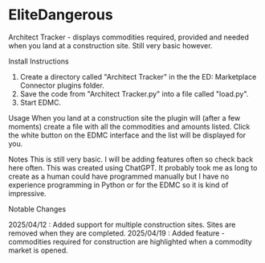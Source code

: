 # EliteDangerous

Architect Tracker - displays commodities required, provided and needed when you land at a construction site. Still very basic however.

Install Instructions
1. Create a directory called "Architect Tracker" in the the ED: Marketplace Connector plugins folder.
2. Save the code from "Architect Tracker.py" into a file called "load.py".
3. Start EDMC.

Usage
When you land at a construction site the plugin will (after a few moments) create a file with all the commodities and amounts listed. Click the white button on the EDMC interface and the list will be displayed for you.

Notes
This is still very basic. I will be adding features often so check back here often.
This was created using ChatGPT. It probably took me as long to create as a human could have programmed manually but I have no experience programming in Python or for the EDMC so it is kind of impressive.

Notable Changes

2025/04/12 : Added support for multiple construction sites. Sites are removed when they are completed.
2025/04/19 : Added feature - commodities required for construction are highlighted when a commodity market is opened.
